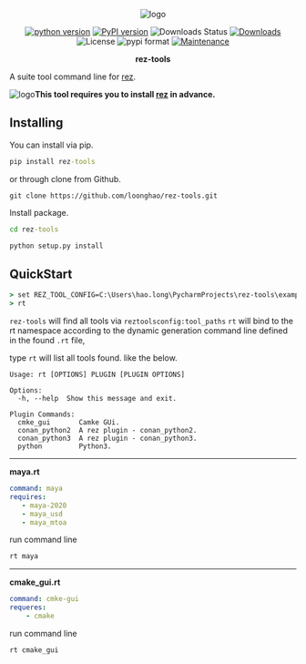<p align="center">
<img src="https://i.imgur.com/oCFdRfj.png" alt="logo"></a>
</p>

<p align="center">
<a href="https://img.shields.io/pypi/pyversions/rez-tools">
<img src="https://img.shields.io/pypi/pyversions/rez-tools" alt="python version"></a>
<a href="https://badge.fury.io/py/rez-tools">
<img src="https://img.shields.io/pypi/v/rez-tools?color=green" alt="PyPI version"></a>
<img src="https://img.shields.io/pypi/dw/rez-tools" alt="Downloads Status"></a>
<a href="https://pepy.tech/badge/rez-tools">
<img src="https://pepy.tech/badge/rez-tools" alt="Downloads"></a>
<img src="https://img.shields.io/pypi/l/rez-tools" alt="License"></a>
<img src="https://img.shields.io/pypi/format/rez-tools" alt="pypi format"></a>
<a href="https://github.com/loonghao/rez-tools/graphs/commit-activity">
<img src="https://img.shields.io/badge/Maintained%3F-yes-green.svg" alt="Maintenance"></a>

</p>

<p align="center">
<strong><b>rez-tools</b></strong>
</p>


A suite tool command line for [rez](https://github.com/nerdvegas/rez).

<img src="https://i.imgur.com/rECBBUD.jpeg" alt="logo"></a>**This tool requires you to install [rez](https://github.com/nerdvegas/rez/wiki/Installation) in advance.**


Installing
----------
You can install via pip.

```cmd
pip install rez-tools
```

or through clone from Github.
```git exclude
git clone https://github.com/loonghao/rez-tools.git
```
Install package.
```cmd
cd rez-tools
```
```cmd
python setup.py install
```

QuickStart
----------
```cmd
> set REZ_TOOL_CONFIG=C:\Users\hao.long\PycharmProjects\rez-tools\examples\reztoolsconfig.py
> rt
```
`rez-tools` will find all tools via `reztoolsconfig:tool_paths`
`rt` will bind to the rt namespace according to the dynamic generation command 
line defined in the found `.rt` file,

type `rt` will list all tools found. like the below.

```
Usage: rt [OPTIONS] PLUGIN [PLUGIN OPTIONS]

Options:
  -h, --help  Show this message and exit.

Plugin Commands:
  cmke_gui       Camke GUi.
  conan_python2  A rez plugin - conan_python2.
  conan_python3  A rez plugin - conan_python3.
  python         Python3.
```

---------------------------------------------
**maya.rt**
```yaml
command: maya
requires:
   - maya-2020
   - maya_usd
   - maya_mtoa
```
run command line
```cmd
rt maya
```
-----------------------------------------------

**cmake_gui.rt**

```yaml
command: cmke-gui
requeres:
    - cmake
```
run command line
```cmd
rt cmake_gui
```
